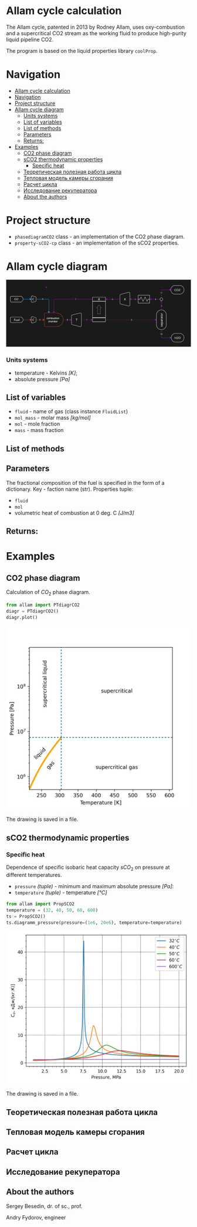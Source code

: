 # Allam cycle calculation
The Allam cycle, patented in 2013 by Rodney Allam, 
uses oxy-combustion and a supercritical CO2 stream 
as the working fluid to produce high-purity liquid pipeline CO2.

The program is based on the liquid properties library `coolProp`.

# Navigation
<!-- TOC -->
* [Allam cycle calculation](#allam-cycle-calculation)
* [Navigation](#navigation)
* [Project structure](#project-structure)
* [Allam cycle diagram](#allam-cycle-diagram)
    * [Units systems](#units-systems)
  * [List of variables](#list-of-variables)
  * [List of methods](#list-of-methods)
  * [Parameters](#parameters)
  * [Returns:](#returns)
* [Examples](#examples)
  * [CO2 phase diagram](#co2-phase-diagram-)
  * [sCO2 thermodynamic properties](#sco2-thermodynamic-properties)
    * [Specific heat](#specific-heat)
  * [Теоретическая полезная работа цикла](#теоретическая-полезная-работа-цикла)
  * [Тепловая модель камеры сгорания](#тепловая-модель-камеры-сгорания)
  * [Расчет цикла](#расчет-цикла)
  * [Исследование рекуператора](#исследование-рекуператора)
  * [About the authors](#about-the-authors)
<!-- TOC -->


# Project structure

- `phasediagramCO2` class - an implementation of the CO2 phase diagram.
- `property-sCO2-cp` class - an implementation of the sCO2 properties.

# Allam cycle diagram

![Allam cycle diagram](image/allam-scheme.jpg)

### Units systems
- temperature - Kelvins _[K]_;
- absolute pressure _[Pa]_

## List of variables
- `fluid` - name of gas (class instance `FluidList`)
- `mol_mass` - molar mass _[kg/mol]_
- `mol` - mole fraction
- `mass` - mass fraction

## List of methods



## Parameters
The fractional composition of the fuel is specified 
in the form of a dictionary. Key - faction name (str). Properties tuple:
- `fluid`
- `mol`
- volumetric heat of combustion at 0 deg. C _[J/m3]_

## Returns:



# Examples

## CO2 phase diagram 

Calculation of $CO_2$ phase diagram.

```python
from allam import PTdiagrCO2
diagr = PTdiagrCO2()
diagr.plot()
```
![Phase diagram](image/PT-CO2.jpg)

The drawing is saved in a file.

## sCO2 thermodynamic properties

### Specific heat

Dependence of specific isobaric heat capacity $sCO_2$ on pressure 
at different temperatures.

- `pressure` *(tuple)* - minimum and maximum absolute pressure *[Pa]*: 
- `temperature` *(tuple)* - temperature *[°C]*

```python
from allam import PropSCO2
temperature = (32, 40, 50, 60, 600)
ts = PropSCO2()
ts.diagramm_pressure(pressure=(1e6, 20e6), temperature=temperature)
```

![specific_heat_pressure](image/specific_heat_pressure.png)

The drawing is saved in a file.

## Теоретическая полезная работа цикла


## Тепловая модель камеры сгорания


## Расчет цикла




## Исследование рекуператора


## About the authors
Sergey Besedin, dr. of sc., prof.

Andry Fydorov, engineer